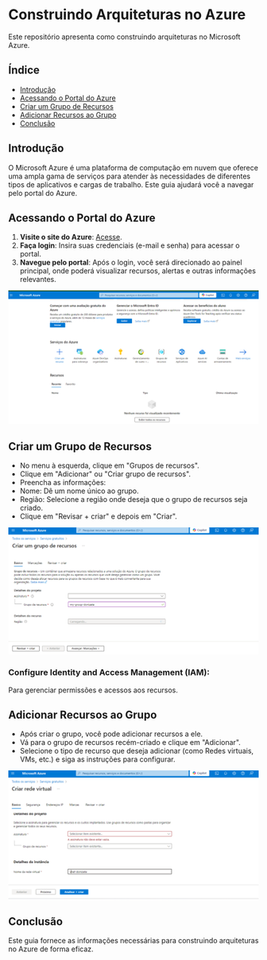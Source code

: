 # Construindo Arquiteturas no Azure


Este repositório apresenta como construindo arquiteturas no Microsoft Azure.

## Índice

- [Introdução](#introdução)
- [Acessando o Portal do Azure](#acessando-o-portal-do-azure)
- [Criar um Grupo de Recursos](#criar-um-grupo-de-recursos)
- [Adicionar Recursos ao Grupo](#adicionar-recursos-ao-grupo)
- [Conclusão](#conclusão)

## Introdução

O Microsoft Azure é uma plataforma de computação em nuvem que oferece uma ampla gama de serviços para atender às necessidades de diferentes tipos de aplicativos e cargas de trabalho. Este guia ajudará você a navegar pelo portal do Azure.

## Acessando o Portal do Azure

1. **Visite o site do Azure**: [Acesse](https://portal.azure.com).
2. **Faça login**: Insira suas credenciais (e-mail e senha) para acessar o portal.
3. **Navegue pelo portal**: Após o login, você será direcionado ao painel principal, onde poderá visualizar recursos, alertas e outras informações relevantes.

![Dashboard](https://github.com/Doni-zete/azure-az900/blob/main/localizando-servicos-por-categoria/img/img1.png)



## Criar um Grupo de Recursos

- No menu à esquerda, clique em "Grupos de recursos".
- Clique em "Adicionar" ou "Criar grupo de recursos".
- Preencha as informações:
- Nome: Dê um nome único ao grupo.
- Região: Selecione a região onde deseja que o grupo de recursos seja criado.
- Clique em "Revisar + criar" e depois em "Criar".

![Criar um Grupo de Recursos](https://github.com/Doni-zete/azure-az900/blob/main/construindo-arquiteturas-no-azure/img/img1.png)

### Configure Identity and Access Management (IAM):
Para gerenciar permissões e acessos aos recursos.

## Adicionar Recursos ao Grupo
- Após criar o grupo, você pode adicionar recursos a ele.
- Vá para o grupo de recursos recém-criado e clique em "Adicionar".
- Selecione o tipo de recurso que deseja adicionar (como Redes virtuais, VMs, etc.) e siga as instruções para configurar.

![Redes virtuais](https://github.com/Doni-zete/azure-az900/blob/main/construindo-arquiteturas-no-azure/img/img2.png)

## Conclusão
Este guia  fornece as informações necessárias para construindo arquiteturas no Azure de forma eficaz.
